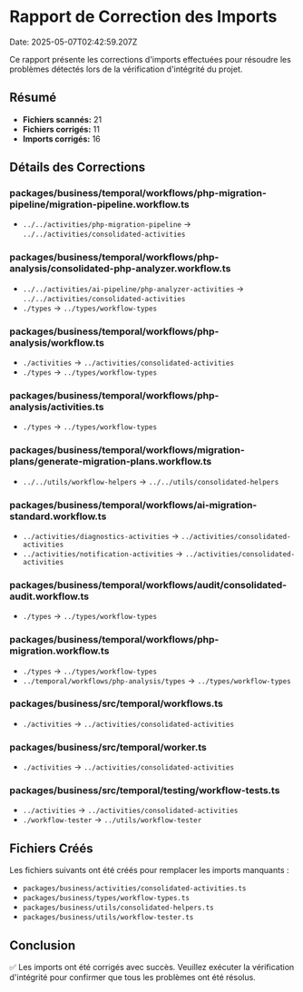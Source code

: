 # Rapport de Correction des Imports

Date: 2025-05-07T02:42:59.207Z

Ce rapport présente les corrections d'imports effectuées pour résoudre les problèmes
détectés lors de la vérification d'intégrité du projet.

## Résumé

- **Fichiers scannés:** 21
- **Fichiers corrigés:** 11
- **Imports corrigés:** 16

## Détails des Corrections


### packages/business/temporal/workflows/php-migration-pipeline/migration-pipeline.workflow.ts

- `../../activities/php-migration-pipeline` → `../../activities/consolidated-activities`


### packages/business/temporal/workflows/php-analysis/consolidated-php-analyzer.workflow.ts

- `../../activities/ai-pipeline/php-analyzer-activities` → `../../activities/consolidated-activities`
- `./types` → `../types/workflow-types`


### packages/business/temporal/workflows/php-analysis/workflow.ts

- `./activities` → `../activities/consolidated-activities`
- `./types` → `../types/workflow-types`


### packages/business/temporal/workflows/php-analysis/activities.ts

- `./types` → `../types/workflow-types`


### packages/business/temporal/workflows/migration-plans/generate-migration-plans.workflow.ts

- `../../utils/workflow-helpers` → `../../utils/consolidated-helpers`


### packages/business/temporal/workflows/ai-migration-standard.workflow.ts

- `../activities/diagnostics-activities` → `../activities/consolidated-activities`
- `../activities/notification-activities` → `../activities/consolidated-activities`


### packages/business/temporal/workflows/audit/consolidated-audit.workflow.ts

- `./types` → `../types/workflow-types`


### packages/business/temporal/workflows/php-migration.workflow.ts

- `./types` → `../types/workflow-types`
- `../temporal/workflows/php-analysis/types` → `../types/workflow-types`


### packages/business/src/temporal/workflows.ts

- `./activities` → `../activities/consolidated-activities`


### packages/business/src/temporal/worker.ts

- `./activities` → `../activities/consolidated-activities`


### packages/business/src/temporal/testing/workflow-tests.ts

- `../activities` → `../activities/consolidated-activities`
- `./workflow-tester` → `../utils/workflow-tester`


## Fichiers Créés

Les fichiers suivants ont été créés pour remplacer les imports manquants :

- `packages/business/activities/consolidated-activities.ts`
- `packages/business/types/workflow-types.ts`
- `packages/business/utils/consolidated-helpers.ts`
- `packages/business/utils/workflow-tester.ts`

## Conclusion

✅ Les imports ont été corrigés avec succès. Veuillez exécuter la vérification d'intégrité pour confirmer que tous les problèmes ont été résolus.
